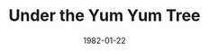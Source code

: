 ---
title: Under the Yum Yum Tree
date: 1982-01-22
closing_date: 1982-02-06
layout: productions
featured_image:
image_caption:
image_credit:
playbill:
Theatre: Theatre Jacksonville
Venue: Little Theatre
cast:
- Irene Wilson: Kandice McNett
- Robin Austin: Kathy Locke
- Dave Manning: Jonathan Harwood
- Hogan: Dean Philips
- Cab Driver: John C. James Jr.
crew:
- Director: Hal Henderson
- Scene Design: Hal Henderson
- Technical Director: John C. James Jr.
- Stage Manager: Sharon Thomas
- Lighting and Sound Operator: Don Peterson
- Scenic Artist: Claudia Hicken
- Set Construction:
  - Nick Alfano
  - Joyce Block
  - Marty Friedman
  - Jonathan Harwood
  - Tom Heffernan
  - Claudia Hicken
  - David James
  - Steve McCahan
  - Steve Metheny
  - Don Peterson
  - Larry Usoff
- Properties:
  - Steve Albano
  - Marli Albright
  - Steve Metheny
- Costumes: Gert Berman
- Box Office:
  - Patricia Gombeda
  - Shirley Cooke
  - Pat Powell
  - Pat Somers
- Program Design: Robert I. Brooks
orchestra:
external_links:
---